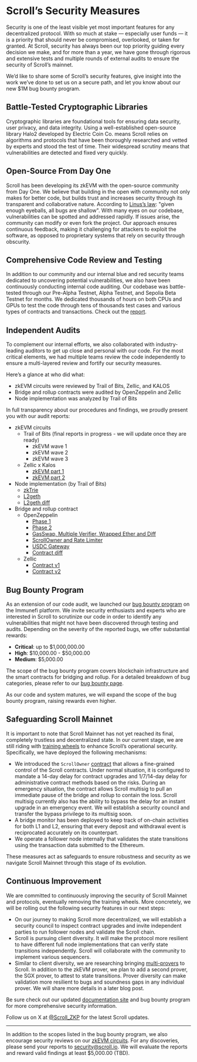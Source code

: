 # Scroll’s Security Measures

Security is one of the least visible yet most important features for any decentralized protocol.  With so much at stake — especially user funds — it is a priority that should never be compromised, overlooked, or taken for granted. At Scroll, security has always been our top priority guiding every decision we make, and for more than a year, we have gone through rigorous and extensive tests and multiple rounds of external audits to ensure the security of Scroll’s mainnet. 

We’d like to share some of Scroll’s security features, give insight into the work we’ve done to set us on a secure path, and let you know about our new $1M bug bounty program. 

## Battle-Tested Cryptographic Libraries

Cryptographic libraries are foundational tools for ensuring data security, user privacy, and data integrity. Using a well-established open-source library Halo2 developed by Electric Coin Co. means Scroll relies on algorithms and protocols that have been thoroughly researched and vetted by experts and stood the test of time. Their widespread scrutiny means that vulnerabilities are detected and fixed very quickly. 

## Open-Source From Day One

Scroll has been developing its zkEVM with the open-source community from Day One. We believe that building in the open with community not only makes for better code, but builds trust and increases security through its transparent and collaborative nature. According to [Linus’s law](https://en.wikipedia.org/wiki/Linus%27s_law): "given enough eyeballs, all bugs are shallow". With many eyes on our codebase, vulnerabilities can be spotted and addressed rapidly. If issues arise, the community can modify or even fork the project. Our approach ensures continuous feedback, making it challenging for attackers to exploit the software, as opposed to proprietary systems that rely on security through obscurity.

## Comprehensive Code Review and Testing

In addition to our community and our internal blue and red security teams dedicated to uncovering potential vulnerabilities, we also have been continuously conducting internal code auditing. Our codebase was battle-tested through our Pre-Alpha Testnet, Alpha Testnet, and Sepolia Beta Testnet for months. We dedicated thousands of hours on both CPUs and GPUs to test the code through tens of thousands test cases and various types of contracts and transactions. Check out the [report](https://circuit-release.s3.us-west-2.amazonaws.com/testool/nightly.1695216104.47e2015.html).

## Independent Audits

To complement our internal efforts, we also collaborated with industry-leading auditors to get up close and personal with our code. For the most critical elements, we had multiple teams review the code independently to ensure a multi-layered review and fortify our security measures. 

Here’s a glance at who did what:

- zkEVM circuits were reviewed by Trail of Bits, Zellic, and KALOS
- Bridge and rollup contracts were audited by OpenZeppelin and Zellic
- Node implementation was analyzed by Trail of Bits

In full transparency about our procedures and findings, we proudly present you with our audit reports: 

- zkEVM circuits
    - Trail of Bits (final reports in progress - we will update once they are ready)
        - zkEVM wave 1
        - zkEVM wave 2
        - zkEVM wave 3
    - Zellic x Kalos
        - [zkEVM part 1](https://github.com/Zellic/publications/blob/master/Scroll%20zkEVM%20-%20Part%201%20-%20Audit%20Report.pdf)
        - [zkEVM part 2](https://github.com/Zellic/publications/blob/master/Scroll%20zkEVM%20-%20Part%202%20-%20Audit%20Report.pdf)
- Node implementation (by Trail of Bits)
    - [zkTrie](https://github.com/trailofbits/publications/blob/master/reviews/2023-07-scroll-zktrie-securityreview.pdf)
    - [L2geth](https://github.com/trailofbits/publications/blob/master/reviews/2023-08-scrollL2geth-initial-securityreview.pdf)
    - [L2geth diff](https://github.com/trailofbits/publications/blob/master/reviews/2023-08-scrollL2geth-securityreview.pdf)
- Bridge and rollup contract
    - OpenZeppelin
        - [Phase 1](https://blog.openzeppelin.com/scroll-layer-1-audit-1)
        - [Phase 2](https://blog.openzeppelin.com/scroll-phase-2-audit)
        - [GasSwap, Multiple Verifier, Wrapped Ether and Diff](https://blog.openzeppelin.com/scroll-gasswap-multiple-verifier-wrapped-ether-and-diff-audit)
        - [ScrollOwner and Rate Limiter](https://blog.openzeppelin.com/scrollowner-and-rate-limiter-audit)
        - [USDC Gateway](https://blog.openzeppelin.com/scroll-usdc-gateway-audit)
        - [Contract diff](https://blog.openzeppelin.com/scroll-diff-audit-report)
    - Zellic
        - [Contract v1](https://github.com/Zellic/publications/blob/master/Scroll%20-%2005.26.23%20Zellic%20Audit%20Report.pdf)
        - [Contract v2](https://github.com/Zellic/publications/blob/master/Scroll%20-%2009.27.23%20Zellic%20Audit%20Report.pdf)

## Bug Bounty Program

As an extension of our code audit, we launched our [bug bounty program](https://immunefi.com/bounty/scroll/) on the Immunefi platform. We invite security enthusiasts and experts who are interested in Scroll to scrutinize our code in order to identify any vulnerabilities that might not have been discovered through testing and audits. Depending on the severity of the reported bugs, we offer substantial rewards:

- **Critical**: up to $1,000,000.00
- **High**: $10,000.00 - $50,000.00
- **Medium**: $5,000.00

The scope of the bug bounty program covers blockchain infrastructure and the smart contracts for bridging and rollup. For a detailed breakdown of bug categories, please refer to our [bug bounty page](https://immunefi.com/bounty/scroll/). 

As our code and system matures, we will expand the scope of the bug bounty program, raising rewards even higher. 

## Safeguarding Scroll Mainnet

It is important to note that Scroll Mainnet has not yet reached its final, completely trustless and decentralized state. In our current stage, we are still riding with [training wheels](https://ethereum-magicians.org/t/proposed-milestones-for-rollups-taking-off-training-wheels/11571) to enhance Scroll’s operational security. Specifically, we have deployed the following mechanisms:

- We introduced the `ScrollOwner` [contract](https://github.com/scroll-tech/scroll/blob/develop/contracts/src/misc/ScrollOwner.sol) that allows a fine-grained control of the Scroll contracts. Under normal situation, it is configured to mandate a 14-day delay for contract upgrades and 1/7/14-day delay for administrative contract methods based on the risks. During an emergency situation, the contract allows Scroll multisig to pull an immediate pause of the bridge and rollup to contain the loss. Scroll multisig currently also has the ability to bypass the delay for an instant upgrade in an emergency event. We will establish a security council and transfer the bypass privilege to its multisig soon.
- A bridge monitor has been deployed to keep track of on-chain activities for both L1 and L2, ensuring that every deposit and withdrawal event is reciprocated accurately on its counterpart.
- We operate a follower node internally that validates the state transitions using the transaction data submitted to the Ethereum.

These measures act as safeguards to ensure robustness and security as we navigate Scroll Mainnet through this stage of its evolution. 

## Continuous Improvement

We are committed to continuously improving the security of Scroll Mainnet and protocols, eventually removing the training wheels. More concretely, we will be rolling out the following security features in our next steps:

- On our journey to making Scroll more decentralized, we will establish a security council to inspect contract upgrades and invite independent parties to run follower nodes and validate the Scroll chain.
- Scroll is pursuing client diversity. It will make the protocol more resilient to have different full node implementations that can verify state transitions independently. Scroll will collaborate with the community to implement various sequencers.
- Similar to client diversity, we are researching bringing [multi-provers](https://ethresear.ch/t/2fa-zk-rollups-using-sgx/14462) to Scroll. In addition to the zkEVM prover, we plan to add a second prover, the SGX prover, to attest to state transitions. Prover diversity can make validation more resilient to bugs and soundness gaps in any individual prover. We will share more details in a later blog post.

Be sure check out our updated [documentation site](https://docs.scroll.io/en/home/) and bug bounty program for more comprehensive security information. 

Follow us on X at [@Scroll_ZKP](https://twitter.com/scroll_zkp) for the latest Scroll updates. 

---

In addition to the scopes listed in the bug bounty program, we also encourage security reviews on our [zkEVM circuits](https://github.com/scroll-tech/zkevm-circuits). For any discoveries, please send your reports to security@scroll.io. We will evaluate the reports and reward valid findings at least $5,000.00 (TBD).
